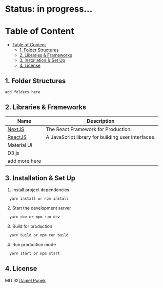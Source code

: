 # Status: in progress...

# Table of Content

- [Table of Content](#table-of-content)
  - [1. Folder Structures](#1-folder-structures)
  - [2. Libraries & Frameworks](#2-libraries--frameworks)
  - [3. Installation & Set Up](#3-installation--set-up)
  - [4. License](#4-license)

## 1. Folder Structures

```bash
add folders here
```

## 2. Libraries & Frameworks

| Name                                            | Description                                                            |
| ----------------------------------------------- | ---------------------------------------------------------------------- |
| [NextJS](https://nextjs.org/)                   | The React Framework for Production.                                    |
| [ReactJS](https://reactjs.org/)                 | A JavaScript library for building user interfaces.                     |
| Material Ui                                     |                                                                        |
| D3.js                                           |                                                                        |
| add more here                                   |                                                                        |


## 3. Installation & Set Up

1. Install project dependencies

```bash
  yarn install or npm install
```

2. Start the development server

```bash
  yarn dev or npm run dev
```

3. Build for production

```bash
  yarn build or npm run build
```

4. Run production mode

```bash
  yarn start or npm start
```

## 4. License

MIT © [Daniel Popek](https://github.com/danielpopek94)